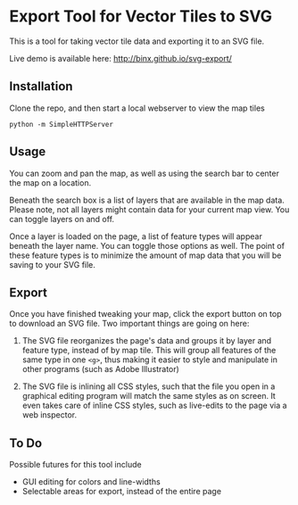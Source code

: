 # Export Tool for Vector Tiles to SVG

This is a tool for taking vector tile data and exporting it to an SVG file. 

Live demo is available here: http://binx.github.io/svg-export/

## Installation

Clone the repo, and then start a local webserver to view the map tiles
```
python -m SimpleHTTPServer
```

## Usage

You can zoom and pan the map, as well as using the search bar to center the map on a location.

Beneath the search box is a list of layers that are available in the map data. Please note, not all layers might contain data for your current map view. You can toggle layers on and off.

Once a layer is loaded on the page, a list of feature types will appear beneath the layer name. You can toggle those options as well. The point of these feature types is to minimize the amount of map data that you will be saving to your SVG file.

## Export

Once you have finished tweaking your map, click the export button on top to download an SVG file. Two important things are going on here:

1. The SVG file reorganizes the page's data and groups it by layer and feature type, instead of by map tile. This will group all features of the same type in one `<g>`, thus making it easier to style and manipulate in other programs (such as Adobe Illustrator)

2. The SVG file is inlining all CSS styles, such that the file you open in a graphical editing program will match the same styles as on screen. It even takes care of inline CSS styles, such as live-edits to the page via a web inspector.

## To Do

Possible futures for this tool include
* GUI editing for colors and line-widths
* Selectable areas for export, instead of the entire page